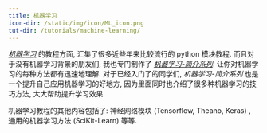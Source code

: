 ```yaml
---
title: 机器学习
icon-dir: /static/img/icon/ML_icon.png
tut-dir: /tutorials/machine-learning/
---
```

[*机器学习*](/tutorials/machine-learning/) 的教程方面, 
汇集了很多近些年来比较流行的 python 模块教程. 
而且对于没有机器学习背景的朋友们, 我也专门制作了 [*机器学习-简介系列*](/tutorials/machine-learning/ML-intro/). 
让你对机器学习的每种方法都有迅速地理解. 对于已经入门了的同学们, 
*机器学习-简介系列* 也是一个提升自己应用机器学习的好地方, 
因为里面同时也介绍了很多种机器学习的技巧方法, 大大帮助提升学习效果.

机器学习教程的其他内容包括了: 神经网络模块 (Tensorflow, Theano, Keras) , 
通用的机器学习方法 (SciKit-Learn) 等等.